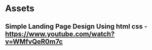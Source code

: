 # Assets

## Simple Landing Page Design Using html css - https://www.youtube.com/watch?v=WMfvQeR0m7c

